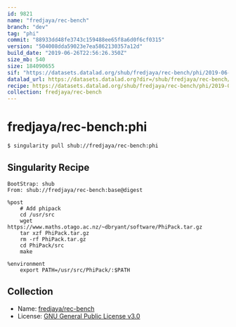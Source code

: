 ```yaml
---
id: 9821
name: "fredjaya/rec-bench"
branch: "dev"
tag: "phi"
commit: "88933dd48fe3743c159488ee65f8a6d0f6cf0315"
version: "504008dda59023e7ea5862130357a12d"
build_date: "2019-06-26T22:56:26.350Z"
size_mb: 540
size: 184090655
sif: "https://datasets.datalad.org/shub/fredjaya/rec-bench/phi/2019-06-26-88933dd4-504008dd/504008dda59023e7ea5862130357a12d.simg"
datalad_url: https://datasets.datalad.org?dir=/shub/fredjaya/rec-bench/phi/2019-06-26-88933dd4-504008dd/
recipe: https://datasets.datalad.org/shub/fredjaya/rec-bench/phi/2019-06-26-88933dd4-504008dd/Singularity
collection: fredjaya/rec-bench
---
```


# fredjaya/rec-bench:phi

```bash
$ singularity pull shub://fredjaya/rec-bench:phi
```

## Singularity Recipe

```singularity
BootStrap: shub
From: shub://fredjaya/rec-bench:base@digest

%post
    # Add phipack
    cd /usr/src
    wget https://www.maths.otago.ac.nz/~dbryant/software/PhiPack.tar.gz
    tar xzf PhiPack.tar.gz
    rm -rf PhiPack.tar.gz
    cd PhiPack/src
    make

%environment
    export PATH=/usr/src/PhiPack/:$PATH
```

## Collection

 - Name: [fredjaya/rec-bench](https://github.com/fredjaya/rec-bench)
 - License: [GNU General Public License v3.0](https://api.github.com/licenses/gpl-3.0)

